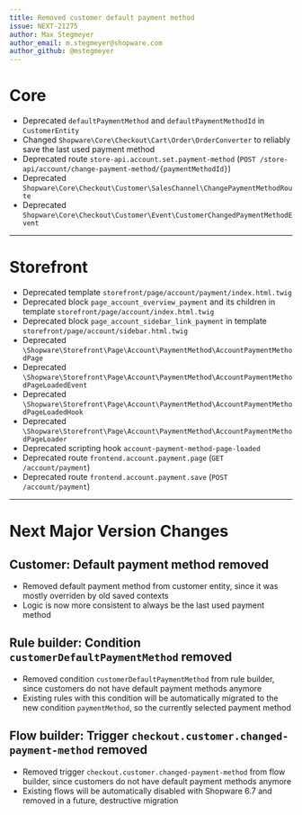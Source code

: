 ```yaml
---
title: Removed customer default payment method
issue: NEXT-21275
author: Max Stegmeyer
author_email: m.stegmeyer@shopware.com
author_github: @mstegmeyer
---
```

# Core
* Deprecated `defaultPaymentMethod` and `defaultPaymentMethodId` in `CustomerEntity`
* Changed `Shopware\Core\Checkout\Cart\Order\OrderConverter` to reliably save the last used payment method
* Deprecated route `store-api.account.set.payment-method` (`POST /store-api/account/change-payment-method/{paymentMethodId}`)
* Deprecated `Shopware\Core\Checkout\Customer\SalesChannel\ChangePaymentMethodRoute`
* Deprecated `Shopware\Core\Checkout\Customer\Event\CustomerChangedPaymentMethodEvent`

___
# Storefront
* Deprecated template `storefront/page/account/payment/index.html.twig`
* Deprecated block `page_account_overview_payment` and its children in template `storefront/page/account/index.html.twig`
* Deprecated block `page_account_sidebar_link_payment` in template `storefront/page/account/sidebar.html.twig`
* Deprecated `\Shopware\Storefront\Page\Account\PaymentMethod\AccountPaymentMethodPage`
* Deprecated `\Shopware\Storefront\Page\Account\PaymentMethod\AccountPaymentMethodPageLoadedEvent`
* Deprecated `\Shopware\Storefront\Page\Account\PaymentMethod\AccountPaymentMethodPageLoadedHook`
* Deprecated `\Shopware\Storefront\Page\Account\PaymentMethod\AccountPaymentMethodPageLoader`
* Deprecated scripting hook `account-payment-method-page-loaded`
* Deprecated route `frontend.account.payment.page` (`GET /account/payment`)
* Deprecated route `frontend.account.payment.save` (`POST /account/payment`)

___
# Next Major Version Changes

## Customer: Default payment method removed
* Removed default payment method from customer entity, since it was mostly overriden by old saved contexts
* Logic is now more consistent to always be the last used payment method

## Rule builder: Condition `customerDefaultPaymentMethod` removed
* Removed condition `customerDefaultPaymentMethod` from rule builder, since customers do not have default payment methods anymore
* Existing rules with this condition will be automatically migrated to the new condition `paymentMethod`, so the currently selected payment method

## Flow builder: Trigger `checkout.customer.changed-payment-method` removed
* Removed trigger `checkout.customer.changed-payment-method` from flow builder, since customers do not have default payment methods anymore
* Existing flows will be automatically disabled with Shopware 6.7 and removed in a future, destructive migration
